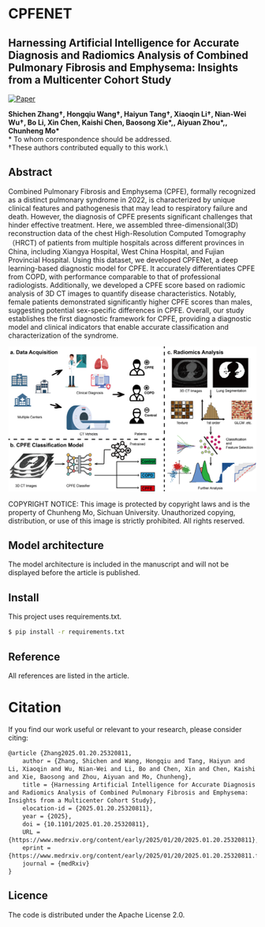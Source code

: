 # CPFENET
## Harnessing Artificial Intelligence for Accurate Diagnosis and Radiomics Analysis of Combined Pulmonary Fibrosis and Emphysema: Insights from a Multicenter Cohort Study

[![Paper](https://img.shields.io/badge/Paper-medrXiv%20preprint-b31b1b.svg)](https://www.medrxiv.org/content/10.1101/2025.01.20.25320811v1)

__Shichen Zhang†, Hongqiu Wang†, Haiyun Tang†, Xiaoqin Li†, Nian-Wei Wu†, Bo Li, Xin Chen, Kaishi Chen, Baosong Xie\*,, Aiyuan Zhou\*,, Chunheng Mo\*__\
\* To whom correspondence should be addressed.  
†These authors contributed equally to this work.\

## Abstract
Combined Pulmonary Fibrosis and Emphysema (CPFE), formally recognized as a distinct pulmonary syndrome in 2022, is characterized by unique clinical features and pathogenesis that may lead to respiratory failure and death. However, the diagnosis of CPFE presents significant challenges that hinder effective treatment. Here, we assembled three-dimensional(3D) reconstruction data of the chest High-Resolution Computed Tomography（HRCT) of patients from multiple hospitals across different provinces in China, including Xiangya Hospital, West China Hospital, and Fujian Provincial Hospital. Using this dataset, we developed CPFENet, a deep learning-based diagnostic model for CPFE. It accurately differentiates CPFE from COPD, with performance comparable to that of professional radiologists. Additionally, we developed a CPFE score based on radiomic analysis of 3D CT images to quantify disease characteristics. Notably, female patients demonstrated significantly higher CPFE scores than males, suggesting potential sex-specific differences in CPFE. Overall, our study establishes the first diagnostic framework for CPFE, providing a diagnostic model and clinical indicators that enable accurate classification and characterization of the syndrome. 

![Main figure](./figure/figure1.png)



COPYRIGHT NOTICE: This image is protected by copyright laws and is the property of Chunheng Mo, Sichuan University. Unauthorized copying, distribution, or use of this image is strictly prohibited. All rights reserved.

## Model architecture
The model architecture is included in the manuscript and will not be displayed before the article is published.
## Install

This project uses requirements.txt.

```sh
$ pip install -r requirements.txt
```
## Reference
All references are listed in the article.

# Citation

If you find our work useful or relevant to your research, please consider citing:
```
@article {Zhang2025.01.20.25320811,
	author = {Zhang, Shichen and Wang, Hongqiu and Tang, Haiyun and Li, Xiaoqin and Wu, Nian-Wei and Li, Bo and Chen, Xin and Chen, Kaishi and Xie, Baosong and Zhou, Aiyuan and Mo, Chunheng},
	title = {Harnessing Artificial Intelligence for Accurate Diagnosis and Radiomics Analysis of Combined Pulmonary Fibrosis and Emphysema: Insights from a Multicenter Cohort Study},
	elocation-id = {2025.01.20.25320811},
	year = {2025},
	doi = {10.1101/2025.01.20.25320811},
	URL = {https://www.medrxiv.org/content/early/2025/01/20/2025.01.20.25320811},
	eprint = {https://www.medrxiv.org/content/early/2025/01/20/2025.01.20.25320811.full.pdf},
	journal = {medRxiv}
}

```
## Licence
The code is distributed under the Apache License 2.0.
